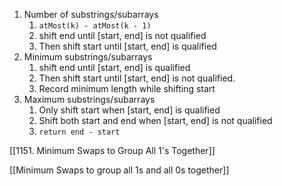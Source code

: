 1. Number of substrings/subarrays
    1. `atMost(k) - atMost(k - 1)`
    2. shift end until [start, end] is not qualified
    3. Then shift start until [start, end] is qualified
2. Minimum substrings/subarrays
    1. shift end until [start, end] is qualified
    2. Then shift start until [start, end] is not qualified.
    3. Record minimum length while shifting start
3. Maximum substrings/subarrays
    1. Only shift start when [start, end] is qualified
    2. Shift both start and end when [start, end] is not qualified
    3. `return end - start`

[[1151. Minimum Swaps to Group All 1's Together]]

[[Minimum Swaps to group all 1s and all 0s together]]

